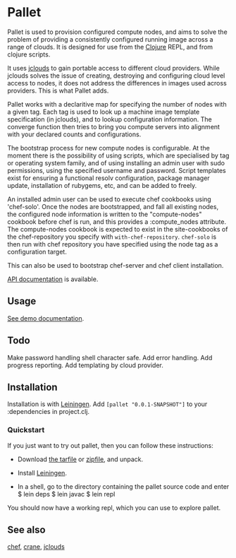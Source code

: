 # Pallet

Pallet is used to provision configured compute nodes, and aims to solve the
problem of providing a consistently configured running image across a range of
clouds.  It is designed for use from the [Clojure](http://clojure.org) REPL, and
from clojure scripts.

It uses [jclouds](http://github.com/jclouds/jclouds) to gain portable access to
different cloud providers.  While jclouds solves the issue of creating,
destroying and configuring cloud level access to nodes, it does not address the
differences in images used across providers.  This is what Pallet adds.

Pallet works with a declaritive map for specifying the number of nodes with a
given tag.  Each tag is used to look up a machine image template specification
(in jclouds), and to lookup configuration information.  The converge function
then tries to bring you compute servers into alignment with your declared counts
and configurations.

The bootstrap process for new compute nodes is configurable.  At the moment
there is the possibility of using scripts, which are specialised by tag or
operating system family, and of using installing an admin user with sudo
permissions, using the specified username and password.  Script templates exist
for ensuring a functional resolv configuration, package manager update,
installation of rubygems, etc, and can be added to freely.

An installed admin user can be used to execute chef cookbooks using 'chef-solo'.
Once the nodes are bootstrapped, and fall all existing nodes, the configured
node information is written to the "compute-nodes" cookbook before chef is run,
and this provides a :compute_nodes attribute.  The compute-nodes cookbook is
expected to exist in the site-cookbooks of the chef-repository you specify with
`with-chef-repository`. `chef-solo` is then run with chef repository you have
specified using the node tag as a configuration target.

This can also be used to bootstrap chef-server and chef client installation.

[API documentation](http://hugoduncan.github.com/pallet) is available.

## Usage

[See demo documentation](http://hugoduncan.github.com/pallet/demo-api.html).

## Todo

Make password handling shell character safe.
Add error handling.
Add progress reporting.
Add templating by cloud provider.

## Installation

Installation is with [Leiningen](http://github.com/technomancy/leiningen).  Add
`[pallet "0.0.1-SNAPSHOT"]` to your :dependencies in project.clj.

### Quickstart

If you just want to try out pallet, then you can follow these instructions:

- Download [the tarfile](http://github.com/hugoduncan/pallet/tarball/master)
  or [zipfile](http://github.com/hugoduncan/pallet/zipball/master), and unpack.

- Install [Leiningen](http://github.com/technomancy/leiningen).

- In a shell, go to the directory containing the pallet source code and enter
    $ lein deps
    $ lein javac
    $ lein repl

You should now have a working repl, which you can use to explore pallet.


## See also
[chef](http://wiki.opscode.com/display/chef/Home),
[crane](http://github.com/bradford/crane),
[jclouds](http://github.com/jclouds/jclouds)
